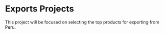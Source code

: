 # Exports Projects
This project will be focused on selecting the top products for exporting from Peru.

